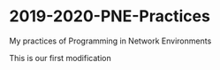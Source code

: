 # 2019-2020-PNE-Practices
My practices of Programming in Network Environments

This is our first modification